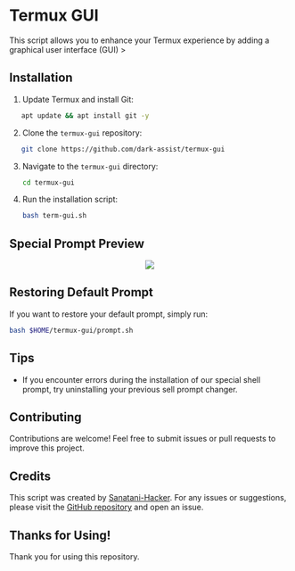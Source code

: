 # Termux GUI

This script allows you to enhance your Termux experience by adding a graphical user interface (GUI) >

## Installation

1. Update Termux and install Git:
```bash
   apt update && apt install git -y
```
2. Clone the `termux-gui` repository:
```bash
   git clone https://github.com/dark-assist/termux-gui
````
3. Navigate to the `termux-gui` directory:
    ```bash
    cd termux-gui
    ```

4. Run the installation script:
    ```bash
    bash term-gui.sh
    ```

## Special Prompt Preview

<p align="center">
  <img src="Screenshot_20240418_102905 (1).jpg">
</p>

## Restoring Default Prompt

If you want to restore your default prompt, simply run:
```bash
bash $HOME/termux-gui/prompt.sh
```

## Tips

- If you encounter errors during the installation of our special shell prompt, try uninstalling your previous sell prompt changer.

## Contributing

Contributions are welcome! Feel free to submit issues or pull requests to improve this project.

## Credits

This script was created by [Sanatani-Hacker](https://t.me/sanatani_chat_group). For any issues or suggestions, please visit the [GitHub repository](https://github.com/dark-assist/termux-gui) and open an issue.

## Thanks for Using!

Thank you for using this repository.
